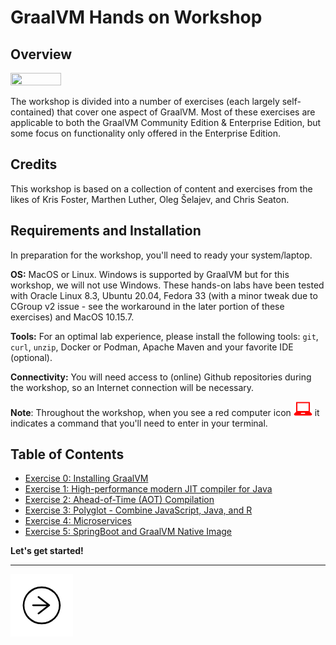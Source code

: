 # GraalVM Hands on Workshop


## Overview

<img src="https://www.graalvm.org/resources/img/home/logo-coloured.svg" width=40% height=40%>

The workshop is divided into a number of exercises (each largely self-contained) that cover one aspect of GraalVM. Most of these exercises are applicable to both the GraalVM Community Edition & Enterprise Edition, but some focus on functionality only offered in the Enterprise Edition.


## Credits
This workshop is based on a collection of content and exercises from the likes of Kris Foster, Marthen Luther, Oleg Šelajev, and Chris Seaton.

## Requirements and Installation

In preparation for the workshop, you'll need to ready your system/laptop.

**OS:** MacOS or Linux. Windows is supported by GraalVM but for this workshop, we will not use Windows. These hands-on labs have been tested with Oracle Linux 8.3, Ubuntu 20.04, Fedora 33 (with a minor tweak due to CGroup v2 issue - see the workaround in the later portion of these exercises) and MacOS 10.15.7.

**Tools:** For an optimal lab experience, please install the following tools: `git`, `curl`, `unzip`, Docker or Podman, Apache Maven and your favorite IDE (optional).

**Connectivity:** You will need access to (online) Github repositories during the workshop, so an Internet connection will be necessary.

**Note**: 
Throughout the workshop, when you see a red computer icon ![user input](images/userinput.png) it indicates a command that you'll need to enter in your terminal. 


   
## Table of Contents


* [Exercise 0: Installing GraalVM](./ex00/)
* [Exercise 1: High-performance modern JIT compiler for Java](./ex01/)
* [Exercise 2: Ahead-of-Time (AOT) Compilation](./ex02/)
* [Exercise 3: Polyglot - Combine JavaScript, Java, and R](./ex03/)
* [Exercise 4: Microservices](./ex04/)
* [Exercise 5: SpringBoot  and GraalVM Native Image](./ex05/)


**Let's get started!**

---
<a href="ex00/"><img src="images/noun_Next_511450_100.png"></a>